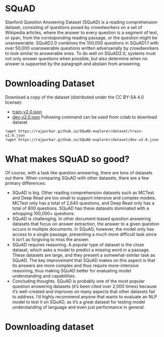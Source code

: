 # SQuAD
Stanford Question Answering Dataset (SQuAD) is a reading comprehension dataset, consisting of questions posed by crowdworkers on a set of Wikipedia articles, where the answer to every question is a segment of text, or span, from the corresponding reading passage, or the question might be unanswerable.
SQuAD2.0 combines the 100,000 questions in SQuAD1.1 with over 50,000 unanswerable questions written adversarially by crowdworkers to look similar to answerable ones. To do well on SQuAD2.0, systems must not only answer questions when possible, but also determine when no answer is supported by the paragraph and abstain from answering.

# Downloading Dataset
Download a copy of the dataset (distributed under the CC BY-SA 4.0 license):
- [train-v2.0.json](https://rajpurkar.github.io/SQuAD-explorer/dataset/train-v2.0.json)
- [dev-v2.0.json](https://rajpurkar.github.io/SQuAD-explorer/dataset/dev-v2.0.json)
Following command can be used from colab to download dataset

```
!wget https://rajpurkar.github.io/SQuAD-explorer/dataset/train-v2.0.json
!wget https://rajpurkar.github.io/SQuAD-explorer/dataset/dev-v2.0.json
```



# What makes SQuAD so good? 

Of course, with a task like question answering, there are tons of datasets out there. When comparing SQuAD with other datasets, there are a few primary differences:
- SQuAD is big. Other reading comprehension datasets such as MCTest and Deep Read are too small to support intensive and complex models. MCTest only has a total of 2,640 questions, and Deep Read only has a total of 600 questions. SQuAD has these datasets dominated with a whopping 100,000+ questions.
- SQuAD is challenging. In other document-based question answering datasets that focus on answer extraction, the answer to a given question occurs in multiple documents. In SQuAD, however, the model only has access to a single passage, presenting a much more difficult task since it isn’t as forgiving to miss the answer.
- SQuAD requires reasoning. A popular type of dataset is the cloze dataset, which asks a model to predict a missing word in a passage. These datasets are large, and they present a somewhat-similar task as SQuAD. The key improvement that SQuAD makes on this aspect is that its answers are more complex and thus require more-intensive reasoning, thus making SQuAD better for evaluating model understanding and capabilities.
- Concluding thoughts. SQuAD is probably one of the most popular question answering datasets (it’s been cited over 2,000 times) because it’s well-created and improves on many aspects that other datasets fail to address. I’d highly recommend anyone that wants to evaluate an NLP model to test it on SQuAD, as it’s a great dataset for testing model understanding of language and even just performance in general.

# Downloading dataset
